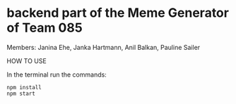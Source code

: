 # backend part of the Meme Generator of Team 085

Members: Janina Ehe, Janka Hartmann, Anil Balkan, Pauline Sailer

HOW TO USE

In the terminal run the commands: 

```
npm install
npm start
```
